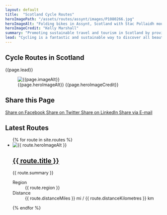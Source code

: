 ```yaml
---
layout: default
title:  "Scotland Cycle Routes"
heroImagePath: "/assets/routes/assynt/images/P1080266.jpg"
heroImageAlt: "Folding bikes in Assynt, Scotland with Stac Pollaidh mountain in the distance"
heroImageCredit: "Kelly Marshall"
summary: "Promoting sustainable travel and tourism in Scotland by providing inspiring scenic bicycle route information, with route stage details, GPS downloadable and printable routes and maps."
lead: "Cycling is a fantastic and sustainable way to discover all beauty that Scotland has to offer. You get to slow down and really enjoy the scenery and traveling by bike is environmentally friendly. Not only does it keep you fit and healthy, but it is cheaper than paying for fuel or to hire a car. Touring Scotland by bicycle causes less impact on Scotland's public infrastructure than travelling by car and it is easy to take your bike on the train. In short, one of the best ways to see Scotland is by bike because it is environmentally, socially and economically sustainable."
---
```

  <section class="text-light position-relative d-lg-flex">
      <div class="container py-5">
          <div class="row">
              <div class="col col-lg-5">
                  <h1 itemprop="name headline">Cycle Routes in Scotland</h1>
                  <p class="lead">{{page.lead}}</p>
              </div>
          </div>
      </div>
      <figure class="hero scrim d-print-none">
          <img src="{{page.heroImagePath | prepend: site.baseurl | append: '?nf_resize=smartcrop&w=500'}}" alt="{{page.imageAlt}}" loading="lazy" width="auto"/>
          <figcaption class="sr-only">
              <span>{{page.heroImageAlt}}</span>
              <span>{{page.heroImageCredit}}</span>
          </figcaption>
      </figure>
  </section>
  <section class="position-absolute w-100 mt-n5 d-print-none" style="z-index: 1">
    <h2 class="sr-only text-light">Share this Page</h2>
    <div class="d-flex justify-content-end">
        <a href="https://www.facebook.com/sharer/sharer.php?u=https://www.routecause.org{{page.url}}" class="btn btn-lg btn-info" target="_blank" rel="noreferrer">
            <i class="fab fa-facebook-f"></i>
            <span class="sr-only">Share on Facebook</span>
        </a>
        <a href="https://twitter.com/intent/tweet?text=https://www.routecause.org{{page.url}}" data-share="twitter" data-share-url="{{page.url | prepend: site.baseurl}}" class="btn btn-lg btn-info" target="_blank" rel="noreferrer">
            <i class="fab fa-twitter"></i>
            <span class="sr-only">Share on Twitter</span>
        </a>
        <a href="https://www.linkedin.com/shareArticle?mini=true&amp;url=https://www.routecause.org{{page.url}}" class="btn btn-lg btn-info" target="_blank" rel="noreferrer">
            <i class="fab fa-linkedin-in"></i>
            <span class="sr-only">Share on LinkedIn</span>
        </a>
        <a href="mailto:?subject={{page.title}}&amp;body=https://www.routecause.org{{page.url}}" class="btn btn-lg btn-info" target="_blank">
            <i class="fas fa-envelope"></i>
            <span class="sr-only">Share via E-mail</span>
        </a>
    </div>
</section>
  <section class="text-light py-5">
    <div class="container">
  <h2>Latest Routes</h2>
   <ul class="list-unstyled card-columns mt-5">
    {% for route in site.routes %}
      <li class="card bg-dark text-light border border-secondary">
        <img src="{{route.heroImagePath | prepend: site.baseurl | append: '?nf_resize=smartcrop&w=500'}}" class="card-img-top" alt="{{ route.heroImageAlt }}" loading="lazy" width="auto" />
        <div class="card-body">
        <h2 class="card-title h5"><a class="stretched-link" href="{{ route.url }}">{{ route.title }}</a></h2>
        <p>{{ route.summary }}</p>
        </div>
        <div class="card-footer">
          <dl class="text-muted d-flex justify-content-between mb-0">
            <dt class="sr-only">Region</dt>
            <dd class="mb-0">{{ route.region }}</dd>
            <dt class="sr-only">Distance</dt>
            <dd class="mb-0">{{ route.distanceMiles }} mi / {{ route.distanceKilometres }} km</dd>
          </dl>
        </div>
      </li>
    {% endfor %}
  </ul>
  </div>
  </section>